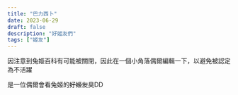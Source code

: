 ```yaml
---
title: "巴力西卜"
date: 2023-06-29
draft: false
description: "好姬友們"
tags: ["姬友"]
---
```


因注意到兔姬百科有可能被關閉，因此在一個小角落偶爾編輯一下，以避免被認定為不活躍

是一位偶爾會看兔姬的~~好姬友~~臭DD